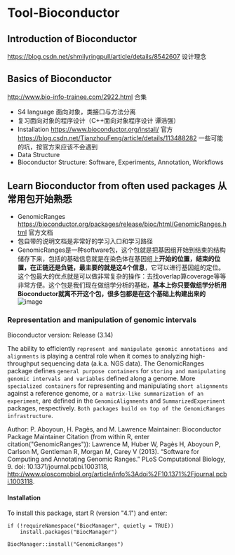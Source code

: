 # Tool-Bioconductor

## **Introduction of Bioconductor** 
https://blog.csdn.net/shmilyringpull/article/details/8542607 设计理念


## **Basics of Bioconductor** 
http://www.bio-info-trainee.com/2922.html 合集
- S4 language 面向对象，类接口与方法分离
- 复习面向对象的程序设计（C++面向对象程序设计 谭浩强）
- Installation 
https://www.bioconductor.org/install/ 官方  
https://blog.csdn.net/TianzhouFeng/article/details/113488282 一些可能的坑，按官方来应该不会遇到
- Data Structure
- Bioconductor Structure: Software, Experiments, Annotation, Workflows


## **Learn Bioconductor from often used packages** 从常用包开始熟悉
- GenomicRanges https://bioconductor.org/packages/release/bioc/html/GenomicRanges.html 官方文档
- 包自带的说明文档是非常好的学习入口和学习路径
- GenomicRanges是一种software包，这个包就是把基因组开始到结束的结构储存下来，包括的基础信息就是在染色体在基因组上**开始的位置，结束的位置，在正链还是负链，最主要的就是这4个信息**，它可以进行基因组的定位。这个包最大的优点就是可以做非常复杂的操作：去找overlap算coverage等等非常方便。这个包是我们现在做组学分析的基础，**基本上你只要做组学分析用Bioconductor就离不开这个包，很多包都是在这个基础上构建出来的**
![image](https://user-images.githubusercontent.com/96965577/150625916-bce2dc04-8091-4447-acba-89d4fa4f7556.png)

### Representation and manipulation of genomic intervals
Bioconductor version: Release (3.14)

The ability to efficiently `represent and manipulate genomic annotations and alignments` is playing a central role when it comes to analyzing high-throughput sequencing data (a.k.a. NGS data). The GenomicRanges package defines `general purpose containers` for `storing and manipulating genomic intervals and variables` defined along a genome. More `specialized containers` for representing and manipulating `short alignments` against a reference genome, or `a matrix-like summarization of an experiment`, are defined in the `GenomicAlignments` and `SummarizedExperiment` packages, respectively. `Both packages build on top of the GenomicRanges infrastructure`.

Author: P. Aboyoun, H. Pagès, and M. Lawrence
Maintainer: Bioconductor Package Maintainer <maintainer at bioconductor.org>
Citation (from within R, enter citation("GenomicRanges")):
Lawrence M, Huber W, Pagès H, Aboyoun P, Carlson M, Gentleman R, Morgan M, Carey V (2013). “Software for Computing and Annotating Genomic Ranges.” PLoS Computational Biology, 9. doi: 10.1371/journal.pcbi.1003118, http://www.ploscompbiol.org/article/info%3Adoi%2F10.1371%2Fjournal.pcbi.1003118.
  
#### **Installation**
To install this package, start R (version "4.1") and enter:
```
if (!requireNamespace("BiocManager", quietly = TRUE))
    install.packages("BiocManager")

BiocManager::install("GenomicRanges")
```
